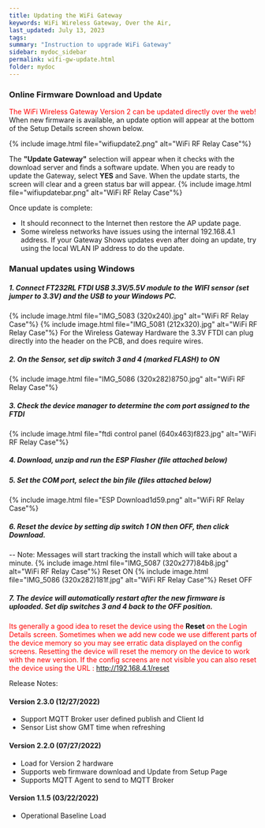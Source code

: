 ```yaml
---
title: Updating the WiFi Gateway
keywords: WiFi Wireless Gateway, Over the Air,
last_updated: July 13, 2023
tags:
summary: "Instruction to upgrade WiFi Gateway"
sidebar: mydoc_sidebar
permalink: wifi-gw-update.html
folder: mydoc
---
```

### Online Firmware Download and Update
<span style="color:red">The WiFi Wireless Gateway Version 2 can be updated directly over the web!</span><br />
When new firmware is available, an update option will appear at the bottom of the Setup Details screen shown below.

{% include image.html file="wifiupdate2.png" alt="WiFi RF Relay Case"%}


The <b>"Update Gateway"</b> selection will appear when it checks with the download server and finds a software update. When you are ready to update the Gateway, select <b>YES</b> and Save.
When the update starts, the screen will clear and a green status bar will appear.
{% include image.html file="wifiupdatebar.png" alt="WiFi RF Relay Case"%}

Once update is complete:
- It should reconnect to the Internet then restore the AP update page.
- Some wireless networks have issues using the internal 192.168.4.1 address. If your Gateway Shows updates even after doing an update, try using the local WLAN IP address to do the update.

### Manual updates using Windows

##### 1. Connect FT232RL FTDI USB 3.3V/5.5V module to the WIFI sensor (set jumper to 3.3V) and the USB to your Windows PC.

{% include image.html file="IMG_5083 (320x240).jpg" alt="WiFi RF Relay Case"%}
{% include image.html file="IMG_5081 (212x320).jpg" alt="WiFi RF Relay Case"%}
For the Wireless Gateway Hardware the 3.3V FTDI can plug directly into the header on the PCB, and does require wires.


##### 2. On the Sensor, set dip switch 3 and 4 (marked FLASH) to ON

{% include image.html file="IMG_5086 (320x282)8750.jpg" alt="WiFi RF Relay Case"%}
##### 3. Check the device manager to determine the com port assigned to the FTDI

{% include image.html file="ftdi control panel (640x463)f823.jpg" alt="WiFi RF Relay Case"%}

##### 4. Download, unzip and run the ESP Flasher (file attached below)

##### 5. Set the COM port, select the bin file (files attached below)
{% include image.html file="ESP Download1d59.png" alt="WiFi RF Relay Case"%}

##### 6. Reset the device by setting dip switch 1 ON then OFF, then click Download.
-- Note: Messages will start tracking the install which will take about a minute.
{% include image.html file="IMG_5087 (320x277)84b8.jpg" alt="WiFi RF Relay Case"%} Reset ON
{% include image.html file="IMG_5086 (320x282)181f.jpg" alt="WiFi RF Relay Case"%} Reset OFF
##### 7. The device will automatically restart after the new firmware is uploaded. Set dip switches 3 and 4 back to the OFF position.

<span style="color:red ">Its generally a good idea to reset the device using the <span style="color:black;font-weight: bold ">Reset</span> on the Login Details screen. Sometimes when we add new code we use different parts of the device memory so you may see erratic data displayed on the config screens. Resetting the device will reset the memory on the device to work with the new version. If the config screens are not visible you can also reset the device using the URL : http://192.168.4.1/reset </span>


Release Notes:
#### Version 2.3.0 (12/27/2022)
- Support MQTT Broker user defined publish and Client Id
- Sensor List show GMT time when refreshing
#### Version 2.2.0 (07/27/2022)
- Load for Version 2 hardware
- Supports web firmware download and Update from Setup Page
- Supports MQTT Agent to send to MQTT Broker
#### Version 1.1.5 (03/22/2022)
- Operational Baseline Load

